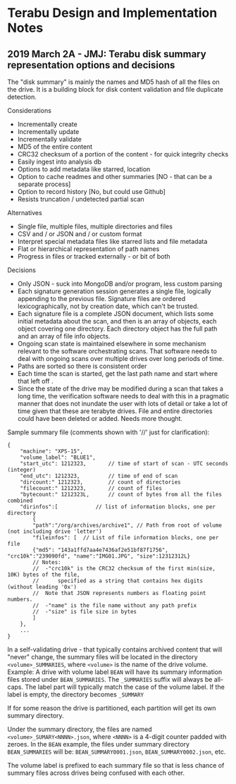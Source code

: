 # Terabu Design and Implementation Notes

## 2019 March 2A - JMJ: Terabu disk summary representation options and decisions

The "disk summary" is mainly the names and MD5 hash of all the files on the drive. It is a building block for disk content validation and file duplicate detection.

Considerations
- Incrementally create
- Incrementally update
- Incrementally validate
- MD5 of the entire content
- CRC32 checksum of a portion of the content - for quick integrity checks
- Easily ingest into analysis db
- Options to add metadata like starred, location
- Option to cache readmes and other summaries [NO - that can be a separate process]
- Option to record history [No, but could use Github]
- Resists truncation / undetected partial scan

Alternatives
- Single file, multiple files, multiple directories and files
- CSV and / or JSON and / or custom format
- Interpret special metadata files like starred lists and file metadata
- Flat or hierarchical representation of path names
- Progress in files or tracked externally - or bit of both

Decisions
- Only JSON - suck into MongoDB and/or program, less custom parsing
- Each signature generation session generates a single file, logically appending to
  the previous file. Signature files are ordered lexicographically, not by
  creation date, which can't be trusted.
- Each signature file is a complete JSON document, which lists some initial metadata about the scan,
  and then is an array of objects, each object covering one directory. Each directory object
  has the full path and an array of file info objects.
- Ongoing scan state is maintained elsewhere in some mechanism relevant to the software orchestrating
  scans. That software needs to deal with ongoing scans over multiple drives over long periods of time.
- Paths are sorted so there is consistent order
- Each time the scan is started, get the last path name and start where that
  left off .
- Since the state of the drive may be modified during a scan that takes a long time, the verification
  software needs to deal with this in a pragmatic manner that does not inundate the user with
  lots of detail or take a lot of time given that these are terabyte drives.
  File and entire directories could have been deleted or added. Needs more thought.


Sample summary file (comments shown with '//' just for clarification):
```
{
    "machine": "XPS-15",
    "volume_label": "BLUE1",
    "start_utc": 1212323, 		// time of start of scan - UTC seconds (integer)
    "end_utc": 1212323,			// time of end of scan
    "dircount:" 1212323,		// count of directories
    "filecount:" 1212323,		// count of files
    "bytecount:" 1212323L,		// count of bytes from all the files combined
    "dirinfos":[			// list of information blocks, one per directory
        {
	    "path":"/org/archives/archive1", // Path from root of volume (not including drive 'letter')
	    "fileinfos": [	// List of file information blocks, one per file 
		{"md5": "143a1ffd7aa4e7436af2e51bf87f1756", "crc10k":"239090fd", "name":"IMG01.JPG", "size":12312312L}
		// Notes:
		//  -"crc10k" is the CRC32 checksum of the first min(size, 10K) bytes of the file,
		//  	specified as a string that contains hex digits (without leading '0x')
		//	Note that JSON represents numbers as floating point numbers.
		//  -"name" is the file name without any path prefix
		//  -"size" is file size in bytes
	    ]
	},
	...
}
```

In a self-validating drive - that typically contains archived content that will  "never" change,
the summary files will be located in the directory `<volume>_SUMMARIES`, where `<volume>` is
the name of the drive volume. Example: A drive with volume label `BEAN` will have its summary
information files stored under `BEAN_SUMMARIES`. The `_SUMMARIES` suffix will always be all-caps.
The label part will typically match the case of the volume label. If the label is empty, 
the directory becomes `_SUMMARY`

If for some reason the drive is partitioned, each partition will get its own summary directory. 

Under the summary directory, the files are named `<volume>_SUMARY<NNNN>.json`, where `<NNNN>`
is a 4-digit counter padded with zeroes. In the `BEAN` example, the files under 
summary directory `BEAN_SUMMARIES` will be: `BEAN_SUMMARY0001.json`, `BEAN_SUMMARY0002.json`, etc.

The volume label is prefixed to each summary file so that is less chance of summary files across
drives being confused with each other.
